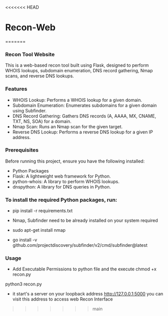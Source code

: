 <<<<<<< HEAD
# Recon-Web
=======
### Recon Tool Website
This is a web-based recon tool built using Flask, designed to perform WHOIS lookups, subdomain enumeration, DNS record gathering, Nmap scans, and reverse DNS lookups.

### Features
- WHOIS Lookup: Performs a WHOIS lookup for a given domain.
- Subdomain Enumeration: Enumerates subdomains for a given domain using Subfinder.
- DNS Record Gathering: Gathers DNS records (A, AAAA, MX, CNAME, TXT, NS, SOA) for a domain.
- Nmap Scan: Runs an Nmap scan for the given target.
- Reverse DNS Lookup: Performs a reverse DNS lookup for a given IP address.

### Prerequisites
Before running this project, ensure you have the following installed:

- Python Packages
- Flask: A lightweight web framework for Python.
- python-whois: A library to perform WHOIS lookups.
- dnspython: A library for DNS queries in Python.

### To install the required Python packages, run:

- pip install -r requirements.txt

- Nmap, Subfinder need to be already installed on your system required

- sudo apt-get install nmap

- go install -v github.com/projectdiscovery/subfinder/v2/cmd/subfinder@latest

### Usage
- Add Executable Permissions to python file and the execute
chmod +x recon.py

python3 recon.py

- it start's a server on your loopback address http://127.0.0.1:5000 you can visit this address to access web Recon Interface
>>>>>>> main
